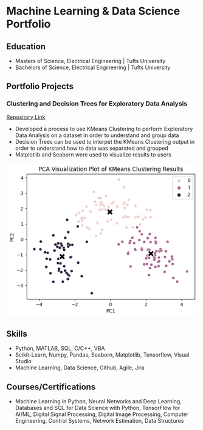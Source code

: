 # Machine Learning & Data Science Portfolio

## Education
* Masters of Science, Electrical Engineering | Tufts University
* Bachelors of Science, Electrical Engineering | Tufts University

## Portfolio Projects
### Clustering and Decision Trees for Exploratory Data Analysis
[Repository Link](https://github.com/stevensantos17/Clustering_DecisionTrees_EDA)
- Developed a process to use KMeans Clustering to perform Exploratory Data Analysis on a dataset in order to understand and group data
- Decision Trees can be used to interpet the KMeans Clustering output in order to understand how to data was separated and grouped
- Matplotlib and Seaborn were used to visualize results to users

![Project1_Image](/images/Clustering_Demo.png)

## Skills
 - Python, MATLAB, SQL, C/C++, VBA
 - Scikit-Learn, Numpy, Pandas, Seaborn, Matplotlib, Tensorflow, Visual Studio
 - Machine Learning, Data Science, Github, Agile, Jira

## Courses/Certifications
- Machine Learning in Python, Neural Networks and Deep Learning, Databases and SQL for
Data Science with Python, TensorFlow for AI/ML, Digital Signal Processing, Digital Image
Processing, Computer Engineering, Control Systems, Network Estimation, Data Structures
